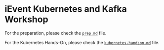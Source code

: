 # iEvent Kubernetes and Kafka Workshop 

For the preparation, please check the [`prep.md`][k8s-preparation] file.

[k8s-preparation]: ./prep.md

For the Kubernetes Hands-On, please check the [`kubernetes-handson.md`][k8s-handson] file.

[k8s-handson]: ./kubernetes-handson.md
